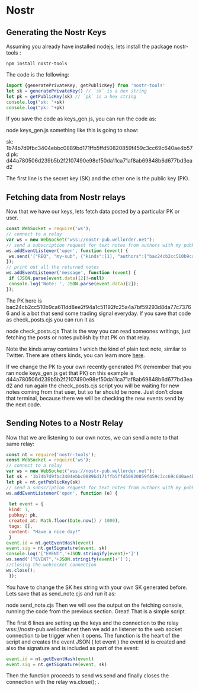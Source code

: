 # Nostr

## Generating the Nostr Keys

Assuming you already have installed nodejs, lets install the package nostr-tools :

```npm install nostr-tools```

The code is the following:

```javascript
import {generatePrivateKey, getPublicKey} from 'nostr-tools'
let sk = generatePrivateKey() // `sk` is a hex string
let pk = getPublicKey(sk) // `pk` is a hex string
console.log("sk: "+sk)
console.log("pk: "+pk)
```

If you save the code as keys_gen.js, you can run the code as:

node keys_gen.js
something like this is going to show:

sk: 1b74b7d9fbc3404ebbc0889bd171ffb5ffd50820859f459c3cc69c640ae4b57d
pk: d44a780506d239b5b2f2107490e98ef50da11ca71af8ab69848b6d677bd3ead2

The first line is the secret key (SK) and the other one is the public key (PK).

## Fetching data from Nostr relays

Now that we have our keys, lets fetch data posted by a particular PK or user.

```javascript
const WebSocket = require('ws');
// connect to a relay
var ws = new WebSocket("wss://nostr-pub.wellorder.net");
// send a subscription request for text notes from authors with my pubkey
ws.addEventListener('open', function (event) {
 ws.send('["REQ", "my-sub", {"kinds":[1], "authors":["bac24cb2cc510b9ca611dd8ee2f94a1c51192fc25a4a7bf59293d8da77c73766"]}]');
});
// print out all the returned notes
ws.addEventListener('message', function (event) {
 if (JSON.parse(event.data)[2]!=null)
 console.log('Note: ', JSON.parse(event.data)[2]);
});
```

The PK here is bac24cb2cc510b9ca611dd8ee2f94a1c51192fc25a4a7bf59293d8da77c73766 and is a bot that send some trading signal everyday. 
If you save that code as check_posts.cjs you can run it as

node check_posts.cjs
That is the way you can read someones writings, just fetching the posts or notes publish by that PK on that relay.

Note the kinds array contains 1 which the kind of plain text note, similar to Twitter. There are others kinds, you can learn more [here](https://nostrdata.github.io/kinds/).


If we change the PK to your own recently generated PK (remember that you ran node keys_gen.js get that PK) on this example is d44a780506d239b5b2f2107490e98ef50da11ca71af8ab69848b6d677bd3ead2 and run again the check_posts.cjs script you will be waiting for new notes coming from that user, but so far should be none. Just don’t close that terminal, because there we will be checking the new events send by the next code.

## Sending Notes to a Nostr Relay

Now that we are listening to our own notes, we can send a note to that same relay:

```javascript
const nt = require('nostr-tools');
const WebSocket = require('ws');
// connect to a relay
var ws = new WebSocket("wss://nostr-pub.wellorder.net");
let sk = '1b74b7d9fbc3404ebbc0889bd171ffb5ffd50820859f459c3cc69c640ae4b57d'
let pk = nt.getPublicKey(sk)
// send a subscription request for text notes from authors with my pubkey
ws.addEventListener('open', function (e) {
 
 let event = {
 kind: 1,
 pubkey: pk,
 created_at: Math.floor(Date.now() / 1000),
 tags: [],
 content: "Have a nice day!"
 }
event.id = nt.getEventHash(event)
event.sig = nt.getSignature(event, sk)
console.log('["EVENT",'+JSON.stringify(event)+']')
ws.send('["EVENT",'+JSON.stringify(event)+']');
//Closing the websocket connection
ws.close();
 });
```
You have to change the SK hex string with your own SK generated before. Lets save that as send_note.cjs and run it as:

node send_note.cjs
Then we will see the output on the fetching console, running the code from the previous section. Great! That is a simple script.

The first 6 lines are setting up the keys and the connection to the relay wss://nostr-pub.wellorder.net then we add an listener to the web socket connection to be trigger when it opens. The function is the heart of the script and creates the event JSON ( let event ) the event id is created and also the signature and is included as part of the event:

```javascript
event.id = nt.getEventHash(event)
event.sig = nt.getSignature(event, sk)
```

Then the function proceeds to send ws.send and finally closes the connection with the relay ws.close(); .
